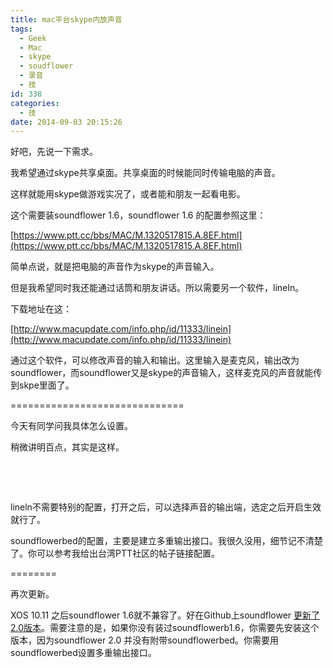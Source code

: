 ```yaml
---
title: mac平台skype内放声音
tags:
  - Geek
  - Mac
  - skype
  - soudflower
  - 录音
  - 技
id: 338
categories:
  - 技
date: 2014-09-03 20:15:26
---
```


好吧，先说一下需求。

我希望通过skype共享桌面。共享桌面的时候能同时传输电脑的声音。

这样就能用skype做游戏实况了，或者能和朋友一起看电影。

这个需要装soundflower 1.6，soundflower 1.6 的配置参照这里：

[https://www.ptt.cc/bbs/MAC/M.1320517815.A.8EF.html](https://www.ptt.cc/bbs/MAC/M.1320517815.A.8EF.html)

简单点说，就是把电脑的声音作为skype的声音输入。

但是我希望同时我还能通过话筒和朋友讲话。所以需要另一个软件，lineIn。

下载地址在这：

[http://www.macupdate.com/info.php/id/11333/linein](http://www.macupdate.com/info.php/id/11333/linein)

通过这个软件，可以修改声音的输入和输出。这里输入是麦克风，输出改为soundflower，而soundflower又是skype的声音输入，这样麦克风的声音就能传到skpe里面了。

==============================

今天有同学问我具体怎么设置。

稍微讲明百点，其实是这样。

&nbsp;

&nbsp;

lineln不需要特别的配置，打开之后，可以选择声音的输出端，选定之后开启生效就行了。

soundflowerbed的配置，主要是建立多重输出接口。我很久没用，细节记不清楚了。你可以参考我给出台湾PTT社区的帖子链接配置。

========

再次更新。

XOS 10.11 之后soundflower 1.6就不兼容了。好在Github上soundflower
[更新了2.0版本](https://github.com/mattingalls/Soundflower/releases/tag/2.0b2)。需要注意的是，如果你没有装过soundflowerb1.6，你需要先安装这个版本，因为soundflower 2.0 并没有附带soundflowerbed。你需要用soundflowerbed设置多重输出接口。